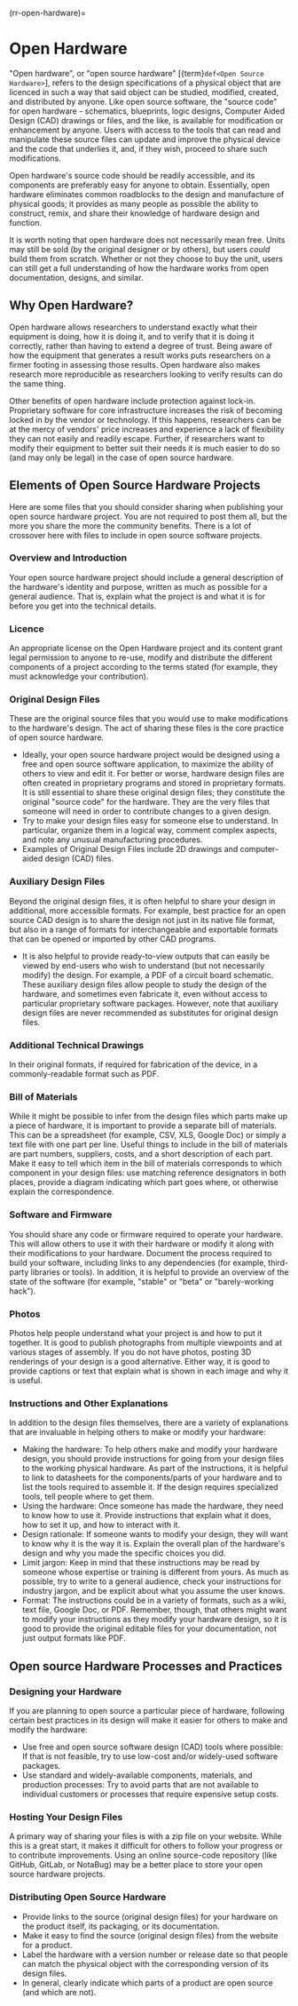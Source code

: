 (rr-open-hardware)=
# Open Hardware

"Open hardware", or "open source hardware" [{term}`def<Open Source Hardware>`], refers to the design specifications of a physical object that are licenced in such a way that said object can be studied, modified, created, and distributed by anyone.
Like open source software, the "source code" for open hardware - schematics, blueprints, logic designs, Computer Aided Design (CAD) drawings or files, and the like, is available for modification or enhancement by anyone.
Users with access to the tools that can read and manipulate these source files can update and improve the physical device and the code that underlies it, and, if they wish, proceed to share such modifications.

Open hardware's source code should be readily accessible, and its components are preferably easy for anyone to obtain.
Essentially, open hardware eliminates common roadblocks to the design and manufacture of physical goods; it provides as many people as possible the ability to construct, remix, and share their knowledge of hardware design and function.

It is worth noting that open hardware does not necessarily mean free. 
Units may still be sold (by the original designer or by others), but users *could* build them from scratch.
Whether or not they choose to buy the unit, users can still get a full understanding of how the hardware works from open documentation, designs, and similar.  

## Why Open Hardware?

Open hardware allows researchers to understand exactly what their equipment is doing, how it is doing it, and to verify that it is doing it correctly, rather than having to extend a degree of trust.
Being aware of how the equipment that generates a result works puts researchers on a firmer footing in assessing those results.
Open hardware also makes research more reproducible as researchers looking to verify results can do the same thing.

Other benefits of open hardware include protection against lock-in.
Proprietary software for core infrastructure increases the risk of becoming locked in by the vendor or technology.
If this happens, researchers can be at the mercy of vendors' price increases and experience a lack of flexibility they can not easily and readily escape.
Further, if researchers want to modify their equipment to better suit their needs it is much easier to do so (and may only be legal) in the case of open source hardware.

## Elements of Open Source Hardware Projects

Here are some files that you should consider sharing when publishing your open source hardware project.
You are not required to post them all, but the more you share the more the community benefits.
There is a lot of crossover here with files to include in open source software projects.

### Overview and Introduction
Your open source hardware project should include a general description of the hardware's identity and purpose, written as much as possible for a general audience.
That is, explain what the project is and what it is for before you get into the technical details.

### Licence
An appropriate license on the Open Hardware project and its content grant legal permission to anyone to re-use, modify and distribute the different components of a project according to the terms stated (for example, they must acknowledge your contribution).  

### Original Design Files
These are the original source files that you would use to make modifications to the hardware's design.
The act of sharing these files is the core practice of open source hardware.
- Ideally, your open source hardware project would be designed using a free and open source software application, to maximize the ability of others to view and edit it.
For better or worse, hardware design files are often created in proprietary programs and stored in proprietary formats.
It is still essential to share these original design files; they constitute the original "source code" for the hardware.
They are the very files that someone will need in order to contribute changes to a given design.
- Try to make your design files easy for someone else to understand. In particular, organize them in a logical way, comment complex aspects, and note any unusual manufacturing procedures.
- Examples of Original Design Files include 2D drawings and computer-aided design (CAD) files.

### Auxiliary Design Files
Beyond the original design files, it is often helpful to share your design in additional, more accessible formats.
For example, best practice for an open source CAD design is to share the design not just in its native file format, but also in a range of formats for interchangeable and exportable formats that can be opened or imported by other CAD programs.
- It is also helpful to provide ready-to-view outputs that can easily be viewed by end-users who wish to understand (but not necessarily modify) the design.
For example, a PDF of a circuit board schematic.
These auxiliary design files allow people to study the design of the hardware, and sometimes even fabricate it, even without access to particular proprietary software packages.
However, note that auxiliary design files are never recommended as substitutes for original design files.

### Additional Technical Drawings
In their original formats, if required for fabrication of the device, in a commonly-readable format such as PDF.

### Bill of Materials
While it might be possible to infer from the design files which parts make up a piece of hardware, it is important to provide a separate bill of materials.
This can be a spreadsheet (for example, CSV, XLS, Google Doc) or simply a text file with one part per line.
Useful things to include in the bill of materials are part numbers, suppliers, costs, and a short description of each part.
Make it easy to tell which item in the bill of materials corresponds to which component in your design files: use matching reference designators in both places, provide a diagram indicating which part goes where, or otherwise explain the correspondence.

### Software and Firmware
You should share any code or firmware required to operate your hardware.
This will allow others to use it with their hardware or modify it along with their modifications to your hardware.
Document the process required to build your software, including links to any dependencies (for example, third-party libraries or tools). 
In addition, it is helpful to provide an overview of the state of the software (for example, "stable" or "beta" or "barely-working hack").

### Photos
Photos help people understand what your project is and how to put it together.
It is good to publish photographs from multiple viewpoints and at various stages of assembly. 
If you do not have photos, posting 3D renderings of your design is a good alternative. Either way, it is good to provide captions or text that explain what is shown in each image and why it is useful.

### Instructions and Other Explanations
In addition to the design files themselves, there are a variety of explanations that are invaluable in helping others to make or modify your hardware:
- Making the hardware: To help others make and modify your hardware design, you should provide instructions for going from your design files to the working physical hardware.
As part of the instructions, it is helpful to link to datasheets for the components/parts of your hardware and to list the tools required to assemble it.
If the design requires specialized tools, tell people where to get them.
- Using the hardware: Once someone has made the hardware, they need to know how to use it.
Provide instructions that explain what it does, how to set it up, and how to interact with it.
- Design rationale: If someone wants to modify your design, they will want to know why it is the way it is.
Explain the overall plan of the hardware's design and why you made the specific choices you did.
- Limit jargon: Keep in mind that these instructions may be read by someone whose expertise or training is different from yours.
As much as possible, try to write to a general audience, check your instructions for industry jargon, and be explicit about what you assume the user knows.
- Format: The instructions could be in a variety of formats, such as a wiki, text file, Google Doc, or PDF.
Remember, though, that others might want to modify your instructions as they modify your hardware design, so it is good to provide the original editable files for your documentation, not just output formats like PDF.

## Open source Hardware Processes and Practices

### Designing your Hardware

If you are planning to open source a particular piece of hardware, following certain best practices in its design will make it easier for others to make and modify the hardware:

- Use free and open source software design (CAD) tools where possible: If that is not feasible, try to use low-cost and/or widely-used software packages.
- Use standard and widely-available components, materials, and production processes: Try to avoid parts that are not available to individual customers or processes that require expensive setup costs.

### Hosting Your Design Files

A primary way of sharing your files is with a zip file on your website.
While this is a great start, it makes it difficult for others to follow your progress or to contribute improvements.
Using an online source-code repository (like GitHub, GitLab, or NotaBug) may be a better place to store your open source hardware projects.

### Distributing Open Source Hardware

- Provide links to the source (original design files) for your hardware on the product itself, its packaging, or its documentation.
- Make it easy to find the source (original design files) from the website for a product.
- Label the hardware with a version number or release date so that people can match the physical object with the corresponding version of its design files.
- In general, clearly indicate which parts of a product are open source (and which are not).
